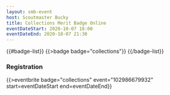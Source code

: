 ```yaml
---
layout: smb-event
host: Scoutmaster Bucky
title: Collections Merit Badge Online
eventDateStart: 2020-10-07 18:00
eventDateEnd: 2020-10-07 21:30
---
```


{{#badge-list}}
{{>badge badge="collections"}}
{{/badge-list}}

### Registration

{{>eventbrite badge="collections" event="102986679932" start=eventDateStart end=eventDateEnd}}
